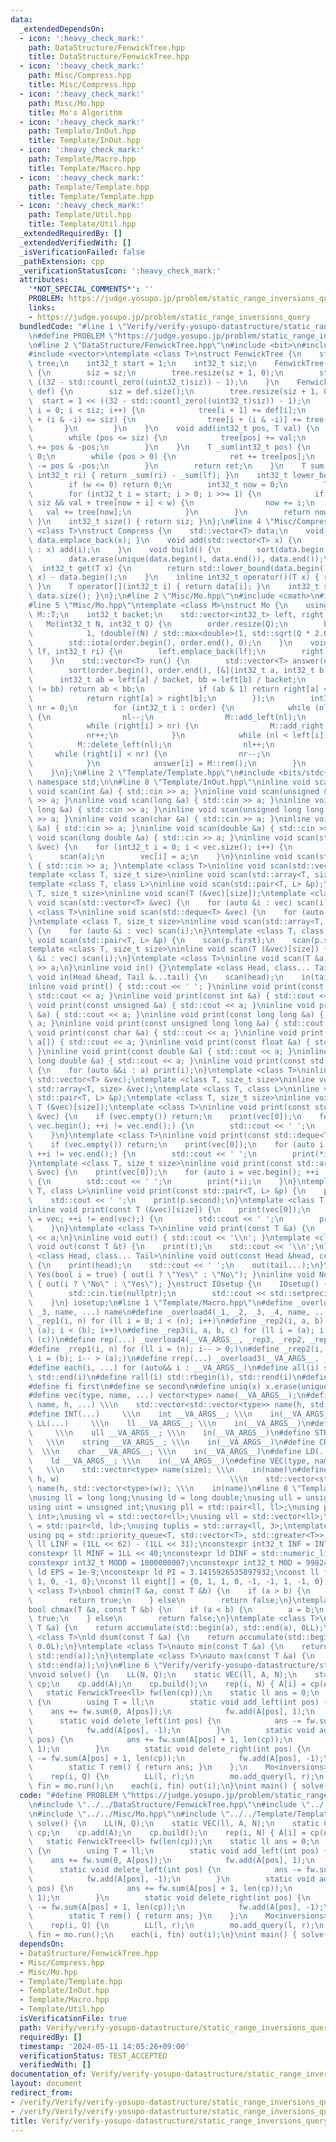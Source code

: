 ```yaml
---
data:
  _extendedDependsOn:
  - icon: ':heavy_check_mark:'
    path: DataStructure/FenwickTree.hpp
    title: DataStructure/FenwickTree.hpp
  - icon: ':heavy_check_mark:'
    path: Misc/Compress.hpp
    title: Misc/Compress.hpp
  - icon: ':heavy_check_mark:'
    path: Misc/Mo.hpp
    title: Mo's Algorithm
  - icon: ':heavy_check_mark:'
    path: Template/InOut.hpp
    title: Template/InOut.hpp
  - icon: ':heavy_check_mark:'
    path: Template/Macro.hpp
    title: Template/Macro.hpp
  - icon: ':heavy_check_mark:'
    path: Template/Template.hpp
    title: Template/Template.hpp
  - icon: ':heavy_check_mark:'
    path: Template/Util.hpp
    title: Template/Util.hpp
  _extendedRequiredBy: []
  _extendedVerifiedWith: []
  _isVerificationFailed: false
  _pathExtension: cpp
  _verificationStatusIcon: ':heavy_check_mark:'
  attributes:
    '*NOT_SPECIAL_COMMENTS*': ''
    PROBLEM: https://judge.yosupo.jp/problem/static_range_inversions_query
    links:
    - https://judge.yosupo.jp/problem/static_range_inversions_query
  bundledCode: "#line 1 \"Verify/verify-yosupo-datastructure/static_range_inversions_query-mo.test.cpp\"\
    \n#define PROBLEM \"https://judge.yosupo.jp/problem/static_range_inversions_query\"\
    \n#line 2 \"DataStructure/FenwickTree.hpp\"\n#include <bit>\n#include <cstdint>\n\
    #include <vector>\ntemplate <class T>\nstruct FenwickTree {\n    std::vector<T>\
    \ tree;\n    int32_t start = 1;\n    int32_t siz;\n    FenwickTree(int32_t sz)\
    \ {\n        siz = sz;\n        tree.resize(sz + 1, 0);\n        start = 1 <<\
    \ ((32 - std::countl_zero((uint32_t)siz)) - 1);\n    }\n    FenwickTree(std::vector<T>\
    \ def) {\n        siz = def.size();\n        tree.resize(siz + 1, 0);\n      \
    \  start = 1 << ((32 - std::countl_zero((uint32_t)siz)) - 1);\n        for (int32_t\
    \ i = 0; i < siz; i++) {\n            tree[i + 1] += def[i];\n            if (i\
    \ + (i & -i) <= siz) {\n                tree[i + (i & -i)] += tree[i];\n     \
    \       }\n        }\n    }\n    void add(int32_t pos, T val) {\n        pos++;\n\
    \        while (pos <= siz) {\n            tree[pos] += val;\n            pos\
    \ += pos & -pos;\n        }\n    }\n    T _sum(int32_t pos) {\n        T ret =\
    \ 0;\n        while (pos > 0) {\n            ret += tree[pos];\n            pos\
    \ -= pos & -pos;\n        }\n        return ret;\n    }\n    T sum(int32_t lf,\
    \ int32_t ri) { return _sum(ri) - _sum(lf); }\n    int32_t lower_bound(T w) {\n\
    \        if (w <= 0) return 0;\n        int32_t now = 0;\n        T val = 0;\n\
    \        for (int32_t i = start; i > 0; i >>= 1) {\n            if (now + i <=\
    \ siz && val + tree[now + i] < w) {\n                now += i;\n             \
    \   val += tree[now];\n            }\n        }\n        return now + 1;\n   \
    \ }\n    int32_t size() { return siz; }\n};\n#line 4 \"Misc/Compress.hpp\"\ntemplate\
    \ <class T>\nstruct Compress {\n    std::vector<T> data;\n    void add(T x) {\
    \ data.emplace_back(x); }\n    void add(std::vector<T> x) {\n        for (T i\
    \ : x) add(i);\n    }\n    void build() {\n        sort(data.begin(), data.end());\n\
    \        data.erase(unique(data.begin(), data.end()), data.end());\n    }\n  \
    \  int32_t get(T x) {\n        return std::lower_bound(data.begin(), data.end(),\
    \ x) - data.begin();\n    }\n    inline int32_t operator()(T x) { return get(x);\
    \ }\n    T operator[](int32_t i) { return data[i]; }\n    int32_t size() { return\
    \ data.size(); }\n};\n#line 2 \"Misc/Mo.hpp\"\n#include <cmath>\n#include <numeric>\n\
    #line 5 \"Misc/Mo.hpp\"\ntemplate <class M>\nstruct Mo {\n    using T = typename\
    \ M::T;\n    int32_t backet;\n    std::vector<int32_t> left, right, order;\n \
    \   Mo(int32_t N, int32_t Q) {\n        order.resize(Q);\n        backet = std::max<int32_t>(\n\
    \            1, (double)(N) / std::max<double>(1, std::sqrt(Q * 2.0 / 3)));\n\
    \        std::iota(order.begin(), order.end(), 0);\n    }\n    void add_query(int32_t\
    \ lf, int32_t ri) {\n        left.emplace_back(lf);\n        right.emplace_back(ri);\n\
    \    }\n    std::vector<T> run() {\n        std::vector<T> answer(order.size());\n\
    \        sort(order.begin(), order.end(), [&](int32_t a, int32_t b) {\n      \
    \      int32_t ab = left[a] / backet, bb = left[b] / backet;\n            if (ab\
    \ != bb) return ab < bb;\n            if (ab & 1) return right[a] < right[b];\n\
    \            return right[a] > right[b];\n        });\n        int32_t nl = 0,\
    \ nr = 0;\n        for (int32_t i : order) {\n            while (nl > left[i])\
    \ {\n                nl--;\n                M::add_left(nl);\n            }\n\
    \            while (right[i] > nr) {\n                M::add_right(nr);\n    \
    \            nr++;\n            }\n            while (nl < left[i]) {\n      \
    \          M::delete_left(nl);\n                nl++;\n            }\n       \
    \     while (right[i] < nr) {\n                nr--;\n                M::delete_right(nr);\n\
    \            }\n            answer[i] = M::rem();\n        }\n        return answer;\n\
    \    }\n};\n#line 2 \"Template/Template.hpp\"\n#include <bits/stdc++.h>\nusing\
    \ namespace std;\n\n#line 8 \"Template/InOut.hpp\"\ninline void scan() {}\ninline\
    \ void scan(int &a) { std::cin >> a; }\ninline void scan(unsigned &a) { std::cin\
    \ >> a; }\ninline void scan(long &a) { std::cin >> a; }\ninline void scan(long\
    \ long &a) { std::cin >> a; }\ninline void scan(unsigned long long &a) { std::cin\
    \ >> a; }\ninline void scan(char &a) { std::cin >> a; }\ninline void scan(float\
    \ &a) { std::cin >> a; }\ninline void scan(double &a) { std::cin >> a; }\ninline\
    \ void scan(long double &a) { std::cin >> a; }\ninline void scan(std::vector<bool>\
    \ &vec) {\n    for (int32_t i = 0; i < vec.size(); i++) {\n        int a;\n  \
    \      scan(a);\n        vec[i] = a;\n    }\n}\ninline void scan(std::string &a)\
    \ { std::cin >> a; }\ntemplate <class T>\ninline void scan(std::vector<T> &vec);\n\
    template <class T, size_t size>\ninline void scan(std::array<T, size> &vec);\n\
    template <class T, class L>\ninline void scan(std::pair<T, L> &p);\ntemplate <class\
    \ T, size_t size>\ninline void scan(T (&vec)[size]);\ntemplate <class T>\ninline\
    \ void scan(std::vector<T> &vec) {\n    for (auto &i : vec) scan(i);\n}\ntemplate\
    \ <class T>\ninline void scan(std::deque<T> &vec) {\n    for (auto &i : vec) scan(i);\n\
    }\ntemplate <class T, size_t size>\ninline void scan(std::array<T, size> &vec)\
    \ {\n    for (auto &i : vec) scan(i);\n}\ntemplate <class T, class L>\ninline\
    \ void scan(std::pair<T, L> &p) {\n    scan(p.first);\n    scan(p.second);\n}\n\
    template <class T, size_t size>\ninline void scan(T (&vec)[size]) {\n    for (auto\
    \ &i : vec) scan(i);\n}\ntemplate <class T>\ninline void scan(T &a) {\n    std::cin\
    \ >> a;\n}\ninline void in() {}\ntemplate <class Head, class... Tail>\ninline\
    \ void in(Head &head, Tail &...tail) {\n    scan(head);\n    in(tail...);\n}\n\
    inline void print() { std::cout << ' '; }\ninline void print(const bool &a) {\
    \ std::cout << a; }\ninline void print(const int &a) { std::cout << a; }\ninline\
    \ void print(const unsigned &a) { std::cout << a; }\ninline void print(const long\
    \ &a) { std::cout << a; }\ninline void print(const long long &a) { std::cout <<\
    \ a; }\ninline void print(const unsigned long long &a) { std::cout << a; }\ninline\
    \ void print(const char &a) { std::cout << a; }\ninline void print(const char\
    \ a[]) { std::cout << a; }\ninline void print(const float &a) { std::cout << a;\
    \ }\ninline void print(const double &a) { std::cout << a; }\ninline void print(const\
    \ long double &a) { std::cout << a; }\ninline void print(const std::string &a)\
    \ {\n    for (auto &&i : a) print(i);\n}\ntemplate <class T>\ninline void print(const\
    \ std::vector<T> &vec);\ntemplate <class T, size_t size>\ninline void print(const\
    \ std::array<T, size> &vec);\ntemplate <class T, class L>\ninline void print(const\
    \ std::pair<T, L> &p);\ntemplate <class T, size_t size>\ninline void print(const\
    \ T (&vec)[size]);\ntemplate <class T>\ninline void print(const std::vector<T>\
    \ &vec) {\n    if (vec.empty()) return;\n    print(vec[0]);\n    for (auto i =\
    \ vec.begin(); ++i != vec.end();) {\n        std::cout << ' ';\n        print(*i);\n\
    \    }\n}\ntemplate <class T>\ninline void print(const std::deque<T> &vec) {\n\
    \    if (vec.empty()) return;\n    print(vec[0]);\n    for (auto i = vec.begin();\
    \ ++i != vec.end();) {\n        std::cout << ' ';\n        print(*i);\n    }\n\
    }\ntemplate <class T, size_t size>\ninline void print(const std::array<T, size>\
    \ &vec) {\n    print(vec[0]);\n    for (auto i = vec.begin(); ++i != vec.end();)\
    \ {\n        std::cout << ' ';\n        print(*i);\n    }\n}\ntemplate <class\
    \ T, class L>\ninline void print(const std::pair<T, L> &p) {\n    print(p.first);\n\
    \    std::cout << ' ';\n    print(p.second);\n}\ntemplate <class T, size_t size>\n\
    inline void print(const T (&vec)[size]) {\n    print(vec[0]);\n    for (auto i\
    \ = vec; ++i != end(vec);) {\n        std::cout << ' ';\n        print(*i);\n\
    \    }\n}\ntemplate <class T>\ninline void print(const T &a) {\n    std::cout\
    \ << a;\n}\ninline void out() { std::cout << '\\n'; }\ntemplate <class T>\ninline\
    \ void out(const T &t) {\n    print(t);\n    std::cout << '\\n';\n}\ntemplate\
    \ <class Head, class... Tail>\ninline void out(const Head &head, const Tail &...tail)\
    \ {\n    print(head);\n    std::cout << ' ';\n    out(tail...);\n}\ninline void\
    \ Yes(bool i = true) { out(i ? \"Yes\" : \"No\"); }\ninline void No(bool i = true)\
    \ { out(i ? \"No\" : \"Yes\"); }\nstruct IOsetup {\n    IOsetup() {\n        std::ios::sync_with_stdio(false);\n\
    \        std::cin.tie(nullptr);\n        std::cout << std::setprecision(10);\n\
    \    }\n} iosetup;\n#line 1 \"Template/Macro.hpp\"\n#define _overload3(_1, _2,\
    \ _3, name, ...) name\n#define _overload4(_1, _2, _3, _4, name, ...) name\n#define\
    \ _rep1(i, n) for (ll i = 0; i < (n); i++)\n#define _rep2(i, a, b) for (ll i =\
    \ (a); i < (b); i++)\n#define _rep3(i, a, b, c) for (ll i = (a); i < (b); i +=\
    \ (c))\n#define rep(...) _overload4(__VA_ARGS__, _rep3, _rep2, _rep1)(__VA_ARGS__)\n\
    #define _rrep1(i, n) for (ll i = (n); i-- > 0;)\n#define _rrep2(i, a, b) for (ll\
    \ i = (b); i-- > (a);)\n#define rrep(...) _overload3(__VA_ARGS__, _rrep2, _rrep1)(__VA_ARGS__)\n\
    #define each(i, ...) for (auto&& i : __VA_ARGS__)\n#define all(i) std::begin(i),\
    \ std::end(i)\n#define rall(i) std::rbegin(i), std::rend(i)\n#define len(x) ((int)(x).size())\n\
    #define fi first\n#define se second\n#define uniq(x) x.erase(unique(all(x)), std::end(x))\n\
    #define vec(type, name, ...) vector<type> name(__VA_ARGS__);\n#define vv(type,\
    \ name, h, ...) \\\n    std::vector<std::vector<type>> name(h, std::vector<type>(__VA_ARGS__));\n\
    #define INT(...)     \\\n    int __VA_ARGS__; \\\n    in(__VA_ARGS__)\n#define\
    \ LL(...)     \\\n    ll __VA_ARGS__; \\\n    in(__VA_ARGS__)\n#define ULL(...)\
    \     \\\n    ull __VA_ARGS__; \\\n    in(__VA_ARGS__)\n#define STR(...)     \
    \   \\\n    string __VA_ARGS__; \\\n    in(__VA_ARGS__)\n#define CHR(...)    \
    \  \\\n    char __VA_ARGS__; \\\n    in(__VA_ARGS__)\n#define LD(...)     \\\n\
    \    ld __VA_ARGS__; \\\n    in(__VA_ARGS__)\n#define VEC(type, name, size)  \
    \   \\\n    std::vector<type> name(size); \\\n    in(name)\n#define VV(type, name,\
    \ h, w)                                      \\\n    std::vector<std::vector<type>>\
    \ name(h, std::vector<type>(w)); \\\n    in(name)\n#line 8 \"Template/Util.hpp\"\
    \nusing ll = long long;\nusing ld = long double;\nusing ull = unsigned long long;\n\
    using uint = unsigned int;\nusing pll = std::pair<ll, ll>;\nusing pii = std::pair<int,\
    \ int>;\nusing vl = std::vector<ll>;\nusing vll = std::vector<ll>;\nusing pdd\
    \ = std::pair<ld, ld>;\nusing tuplis = std::array<ll, 3>;\ntemplate <class T>\n\
    using pq = std::priority_queue<T, std::vector<T>, std::greater<T>>;\nconstexpr\
    \ ll LINF = (1LL << 62) - (1LL << 31);\nconstexpr int32_t INF = INT_MAX >> 1;\n\
    constexpr ll MINF = 1LL << 40;\nconstexpr ld DINF = std::numeric_limits<ld>::infinity();\n\
    constexpr int32_t MODD = 1000000007;\nconstexpr int32_t MOD = 998244353;\nconstexpr\
    \ ld EPS = 1e-9;\nconstexpr ld PI = 3.1415926535897932;\nconst ll four[] = {0,\
    \ 1, 0, -1, 0};\nconst ll eight[] = {0, 1, 1, 0, -1, -1, 1, -1, 0};\ntemplate\
    \ <class T>\nbool chmin(T &a, const T &b) {\n    if (a > b) {\n        a = b;\n\
    \        return true;\n    } else\n        return false;\n}\ntemplate <class T>\n\
    bool chmax(T &a, const T &b) {\n    if (a < b) {\n        a = b;\n        return\
    \ true;\n    } else\n        return false;\n}\ntemplate <class T>\nll sum(const\
    \ T &a) {\n    return accumulate(std::begin(a), std::end(a), 0LL);\n}\ntemplate\
    \ <class T>\nld dsum(const T &a) {\n    return accumulate(std::begin(a), std::end(a),\
    \ 0.0L);\n}\ntemplate <class T>\nauto min(const T &a) {\n    return *min_element(std::begin(a),\
    \ std::end(a));\n}\ntemplate <class T>\nauto max(const T &a) {\n    return *max_element(std::begin(a),\
    \ std::end(a));\n}\n#line 6 \"Verify/verify-yosupo-datastructure/static_range_inversions_query-mo.test.cpp\"\
    \nvoid solve() {\n    LL(N, Q);\n    static VEC(ll, A, N);\n    static Compress<ll>\
    \ cp;\n    cp.add(A);\n    cp.build();\n    rep(i, N) { A[i] = cp(A[i]); }\n \
    \   static FenwickTree<ll> fw(len(cp));\n    static ll ans = 0;\n    struct inversions\
    \ {\n        using T = ll;\n        static void add_left(int pos) {\n        \
    \    ans += fw.sum(0, A[pos]);\n            fw.add(A[pos], 1);\n        }\n  \
    \      static void delete_left(int pos) {\n            ans -= fw.sum(0, A[pos]);\n\
    \            fw.add(A[pos], -1);\n        }\n        static void add_right(int\
    \ pos) {\n            ans += fw.sum(A[pos] + 1, len(cp));\n            fw.add(A[pos],\
    \ 1);\n        }\n        static void delete_right(int pos) {\n            ans\
    \ -= fw.sum(A[pos] + 1, len(cp));\n            fw.add(A[pos], -1);\n        }\n\
    \        static T rem() { return ans; }\n    };\n    Mo<inversions> mo(N, Q);\n\
    \    rep(i, Q) {\n        LL(l, r);\n        mo.add_query(l, r);\n    }\n    vector<ll>\
    \ fin = mo.run();\n    each(i, fin) out(i);\n}\nint main() { solve(); }\n"
  code: "#define PROBLEM \"https://judge.yosupo.jp/problem/static_range_inversions_query\"\
    \n#include \"../../DataStructure/FenwickTree.hpp\"\n#include \"../../Misc/Compress.hpp\"\
    \n#include \"../../Misc/Mo.hpp\"\n#include \"../../Template/Template.hpp\"\nvoid\
    \ solve() {\n    LL(N, Q);\n    static VEC(ll, A, N);\n    static Compress<ll>\
    \ cp;\n    cp.add(A);\n    cp.build();\n    rep(i, N) { A[i] = cp(A[i]); }\n \
    \   static FenwickTree<ll> fw(len(cp));\n    static ll ans = 0;\n    struct inversions\
    \ {\n        using T = ll;\n        static void add_left(int pos) {\n        \
    \    ans += fw.sum(0, A[pos]);\n            fw.add(A[pos], 1);\n        }\n  \
    \      static void delete_left(int pos) {\n            ans -= fw.sum(0, A[pos]);\n\
    \            fw.add(A[pos], -1);\n        }\n        static void add_right(int\
    \ pos) {\n            ans += fw.sum(A[pos] + 1, len(cp));\n            fw.add(A[pos],\
    \ 1);\n        }\n        static void delete_right(int pos) {\n            ans\
    \ -= fw.sum(A[pos] + 1, len(cp));\n            fw.add(A[pos], -1);\n        }\n\
    \        static T rem() { return ans; }\n    };\n    Mo<inversions> mo(N, Q);\n\
    \    rep(i, Q) {\n        LL(l, r);\n        mo.add_query(l, r);\n    }\n    vector<ll>\
    \ fin = mo.run();\n    each(i, fin) out(i);\n}\nint main() { solve(); }"
  dependsOn:
  - DataStructure/FenwickTree.hpp
  - Misc/Compress.hpp
  - Misc/Mo.hpp
  - Template/Template.hpp
  - Template/InOut.hpp
  - Template/Macro.hpp
  - Template/Util.hpp
  isVerificationFile: true
  path: Verify/verify-yosupo-datastructure/static_range_inversions_query-mo.test.cpp
  requiredBy: []
  timestamp: '2024-05-11 14:05:26+09:00'
  verificationStatus: TEST_ACCEPTED
  verifiedWith: []
documentation_of: Verify/verify-yosupo-datastructure/static_range_inversions_query-mo.test.cpp
layout: document
redirect_from:
- /verify/Verify/verify-yosupo-datastructure/static_range_inversions_query-mo.test.cpp
- /verify/Verify/verify-yosupo-datastructure/static_range_inversions_query-mo.test.cpp.html
title: Verify/verify-yosupo-datastructure/static_range_inversions_query-mo.test.cpp
---
```

